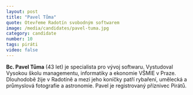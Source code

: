 ```yaml
---
layout: post
title: "Pavel Tůma"
quote: Otevřeme Radotín svobodným softwarem
image: /media/candidates/pavel-tuma.jpg
category: candidate
number: 10
tags: piráti
video: false
---
```


**Bc. Pavel Tůma** (43 let) je specialista pro vývoj softwaru. Vystudoval Vysokou školu managementu, informatiky a ekonomie VŠMIE v Praze. Dlouhodobě žije v Radotíně a mezi jeho koníčky patří rybaření, umělecká a průmyslová fotografie a astronomie. Pavel je registrovaný příznivec Pirátů.
